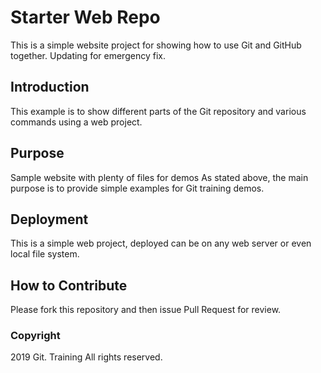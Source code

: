# Starter Web Repo

This is a simple website project for showing how to use Git and GitHub together.
Updating for emergency fix.

## Introduction
This example is to show different parts of the Git repository and various commands using a web project.

## Purpose

Sample website with plenty of files for demos
As stated above, the main purpose is to provide simple examples for Git training demos.

## Deployment
This is a simple web project, deployed can be on any web server or even local file system.

## How to Contribute

Please fork this repository and then issue Pull Request for review.

### Copyright

2019 Git. Training  All rights reserved.